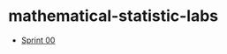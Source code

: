 # mathematical-statistic-labs

* [Sprint 00](https://savolus.github.io/mathematical-statistic-labs/sprint-00/ "Sprint 00")
